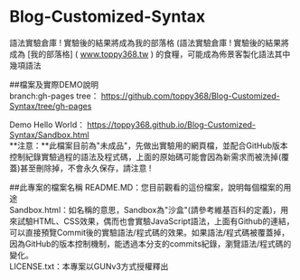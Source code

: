 # Blog-Customized-Syntax
語法實驗倉庫 ! 實驗後的結果將成為我的部落格 (語法實驗倉庫 ! 實驗後的結果將成為 [我的部落格] ( www.toppy368.tw ) 的食糧，可能成為佈景客製化語法其中幾項語法


##檔案及實際DEMO說明  
branch:gh-pages tree：
https://github.com/toppy368/Blog-Customized-Syntax/tree/gh-pages

Demo Hello World：
https://toppy368.github.io/Blog-Customized-Syntax/Sandbox.html  
**注意：**此檔案目前為"未成品"，先做出實驗用的網頁檔，並配合GitHub版本控制紀錄實驗過程的語法及程式碼，上面的原始碼可能會因為新需求而被洗掉(覆蓋)甚至刪除掉，不會永久保存，請注意 ! 

##此專案的檔案名稱
README.MD：您目前觀看的這份檔案，說明每個檔案的用途  
Sandbox.html：如名稱的意思，Sandbox為"沙盒"(請參考維基百科的定義)，用來試驗HTML、CSS效果，偶而也會實驗JavaScript語法，上面有Github的連結，可以直接預覽Commit後的實驗語法/程式碼的效果。如果語法/程式碼被覆蓋掉，因為GitHub的版本控制機制，能透過本分支的commits紀錄，瀏覽語法/程式碼的變化。  
LICENSE.txt：本專案以GUNv3方式授權釋出